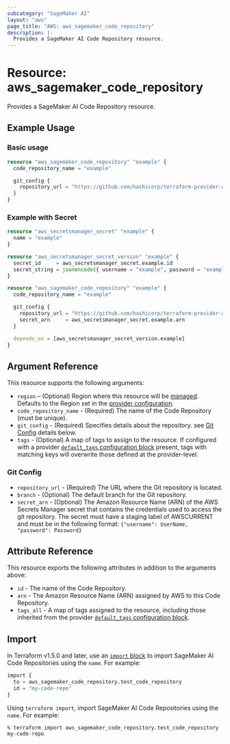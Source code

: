 ```yaml
---
subcategory: "SageMaker AI"
layout: "aws"
page_title: "AWS: aws_sagemaker_code_repository"
description: |-
  Provides a SageMaker AI Code Repository resource.
---
```


# Resource: aws_sagemaker_code_repository

Provides a SageMaker AI Code Repository resource.

## Example Usage

### Basic usage

```terraform
resource "aws_sagemaker_code_repository" "example" {
  code_repository_name = "example"

  git_config {
    repository_url = "https://github.com/hashicorp/terraform-provider-aws.git"
  }
}
```

### Example with Secret

```terraform
resource "aws_secretsmanager_secret" "example" {
  name = "example"
}

resource "aws_secretsmanager_secret_version" "example" {
  secret_id     = aws_secretsmanager_secret.example.id
  secret_string = jsonencode({ username = "example", password = "example" })
}

resource "aws_sagemaker_code_repository" "example" {
  code_repository_name = "example"

  git_config {
    repository_url = "https://github.com/hashicorp/terraform-provider-aws.git"
    secret_arn     = aws_secretsmanager_secret.example.arn
  }

  depends_on = [aws_secretsmanager_secret_version.example]
}
```

## Argument Reference

This resource supports the following arguments:

* `region` – (Optional) Region where this resource will be [managed](https://docs.aws.amazon.com/general/latest/gr/rande.html#regional-endpoints). Defaults to the Region set in the [provider configuration](https://registry.terraform.io/providers/hashicorp/aws/latest/docs#aws-configuration-reference).
* `code_repository_name` - (Required) The name of the Code Repository (must be unique).
* `git_config` - (Required) Specifies details about the repository. see [Git Config](#git-config) details below.
* `tags` - (Optional) A map of tags to assign to the resource. If configured with a provider [`default_tags` configuration block](https://registry.terraform.io/providers/hashicorp/aws/latest/docs#default_tags-configuration-block) present, tags with matching keys will overwrite those defined at the provider-level.

### Git Config

* `repository_url` - (Required) The URL where the Git repository is located.
* `branch` - (Optional) The default branch for the Git repository.
* `secret_arn` - (Optional) The Amazon Resource Name (ARN) of the AWS Secrets Manager secret that contains the credentials used to access the git repository. The secret must have a staging label of AWSCURRENT and must be in the following format: `{"username": UserName, "password": Password}`

## Attribute Reference

This resource exports the following attributes in addition to the arguments above:

* `id` - The name of the Code Repository.
* `arn` - The Amazon Resource Name (ARN) assigned by AWS to this Code Repository.
* `tags_all` - A map of tags assigned to the resource, including those inherited from the provider [`default_tags` configuration block](https://registry.terraform.io/providers/hashicorp/aws/latest/docs#default_tags-configuration-block).

## Import

In Terraform v1.5.0 and later, use an [`import` block](https://developer.hashicorp.com/terraform/language/import) to import SageMaker AI Code Repositories using the `name`. For example:

```terraform
import {
  to = aws_sagemaker_code_repository.test_code_repository
  id = "my-code-repo"
}
```

Using `terraform import`, import SageMaker AI Code Repositories using the `name`. For example:

```console
% terraform import aws_sagemaker_code_repository.test_code_repository my-code-repo
```
